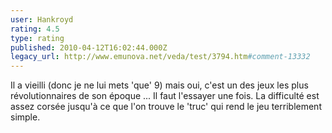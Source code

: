 ```yaml
---
user: Hankroyd
rating: 4.5
type: rating
published: 2010-04-12T16:02:44.000Z
legacy_url: http://www.emunova.net/veda/test/3794.htm#comment-13332
---
```

Il a vieilli (donc je ne lui mets 'que' 9) mais oui, c'est un des jeux les plus révolutionnaires de son époque ...
Il faut l'essayer une fois. La difficulté est assez corsée jusqu'à ce que l'on trouve le 'truc' qui rend le jeu terriblement simple.